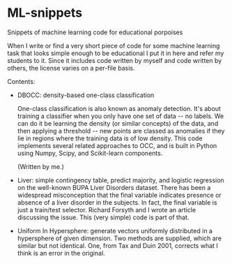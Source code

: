 # ML-snippets
Snippets of machine learning code for educational porpoises

When I write or find a very short piece of code for some machine
learning task that looks simple enough to be educational I put it in
here and refer my students to it. Since it includes code written by
myself and code written by others, the license varies on a per-file
basis.

Contents:

* DBOCC: density-based one-class classification

  One-class classification is also known as anomaly detection. It's
  about training a classifier when you only have one set of data -- no
  labels. We can do it be learning the density (or similar concepts)
  of the data, and then applying a threshold -- new points are classed
  as anomalies if they lie in regions where the training data is of
  low density. This code implements several related approaches to OCC,
  and is built in Python using Numpy, Scipy, and Scikit-learn
  components.

  (Written by me.)

* Liver: simple contingency table, predict majority, and logistic
  regression on the well-known BUPA Liver Disorders dataset. There has
  been a widespread misconception that the final variable indicates
  presence or absence of a liver disorder in the subjects. In fact,
  the final variable is just a train/test selector. Richard Forsyth
  and I wrote an article discussing the issue. This (very simple) code
  is part of that. 

* Uniform In Hypersphere: generate vectors uniformly distributed in a
  hypersphere of given dimension. Two methods are supplied, which are
  similar but not identical. One, from Tax and Duin 2001, corrects
  what I think is an error in the original.
